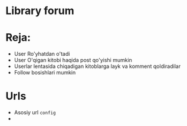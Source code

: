 # Library forum

# Reja:

 - User Ro'yhatdan o'tadi
 - User O'qigan kitobi haqida post qo'yishi mumkin
 - Userlar lentasida chiqadigan kitoblarga layk va komment qoldiradilar
 - Follow bosishlari mumkin

# Urls

 - Asosiy url ```config```
 - 
